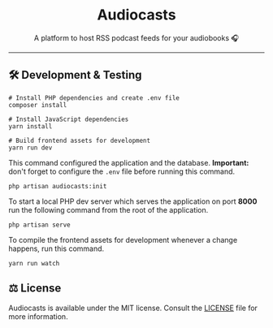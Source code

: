 <h1 align="center">
  Audiocasts
</h1>

<p align="center">
   A platform to host RSS podcast feeds for your audiobooks 🎧 
</p>

---

## 🛠️ Development & Testing

```shell
# Install PHP dependencies and create .env file
composer install

# Install JavaScript dependencies
yarn install

# Build frontend assets for development
yarn run dev
```

This command configured the application and the database. **Important:** don't forget to configure the `.env` file
before running this command.

```shell
php artisan audiocasts:init
```

To start a local PHP dev server which serves the application on port **8000** run the following command from the root of
the application.

```shell
php artisan serve
```

To compile the frontend assets for development whenever a change happens, run this command.

```shell
yarn run watch
```

## ⚖️ License

Audiocasts is available under the MIT license. Consult the [LICENSE](LICENSE) file for more information.
